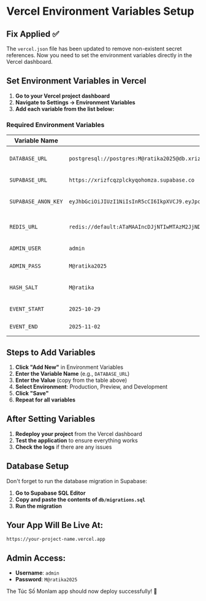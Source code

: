 # Vercel Environment Variables Setup

## Fix Applied ✅

The `vercel.json` file has been updated to remove non-existent secret references. Now you need to set the environment variables directly in the Vercel dashboard.

## Set Environment Variables in Vercel

1. **Go to your Vercel project dashboard**
2. **Navigate to Settings → Environment Variables**
3. **Add each variable from the list below:**

### Required Environment Variables

| Variable Name | Value | Description |
|---------------|-------|-------------|
| `DATABASE_URL` | `postgresql://postgres:M@ratika2025@db.xrizfcqzplckyqohomza.supabase.co:5432/postgres` | PostgreSQL connection string |
| `SUPABASE_URL` | `https://xrizfcqzplckyqohomza.supabase.co` | Supabase project URL |
| `SUPABASE_ANON_KEY` | `eyJhbGciOiJIUzI1NiIsInR5cCI6IkpXVCJ9.eyJpc3MiOiJzdXBhYmFzZSIsInJlZiI6InhyaXpmY3F6cGxja3lxb2hvbXphIiwicm9sZSI6ImFub24iLCJpYXQiOjE3NTkwNjI3NzQsImV4cCI6MjA3NDYzODc3NH0.kLRrA_JKtYInmJaNW4EI6e2ItiQTsYrLK9K5sa2rQL4` | Supabase anonymous key |
| `REDIS_URL` | `redis://default:ATaMAAIncDJjNTIwMTAzM2JjNDY0OTg3ODIyYTBmZTBlZDA5YjE1OHAyMTM5NjQ@wanted-quetzal-13964.upstash.io:6379` | Upstash Redis connection |
| `ADMIN_USER` | `admin` | Admin username |
| `ADMIN_PASS` | `M@ratika2025` | Admin password |
| `HASH_SALT` | `M@ratika` | Security salt for hashing |
| `EVENT_START` | `2025-10-29` | Event start date |
| `EVENT_END` | `2025-11-02` | Event end date |

## Steps to Add Variables

1. **Click "Add New"** in Environment Variables
2. **Enter the Variable Name** (e.g., `DATABASE_URL`)
3. **Enter the Value** (copy from the table above)
4. **Select Environment**: Production, Preview, and Development
5. **Click "Save"**
6. **Repeat for all variables**

## After Setting Variables

1. **Redeploy your project** from the Vercel dashboard
2. **Test the application** to ensure everything works
3. **Check the logs** if there are any issues

## Database Setup

Don't forget to run the database migration in Supabase:

1. **Go to Supabase SQL Editor**
2. **Copy and paste the contents of `db/migrations.sql`**
3. **Run the migration**

## Your App Will Be Live At:
`https://your-project-name.vercel.app`

## Admin Access:
- **Username**: `admin`
- **Password**: `M@ratika2025`

The Túc Số Monlam app should now deploy successfully! 🙏











